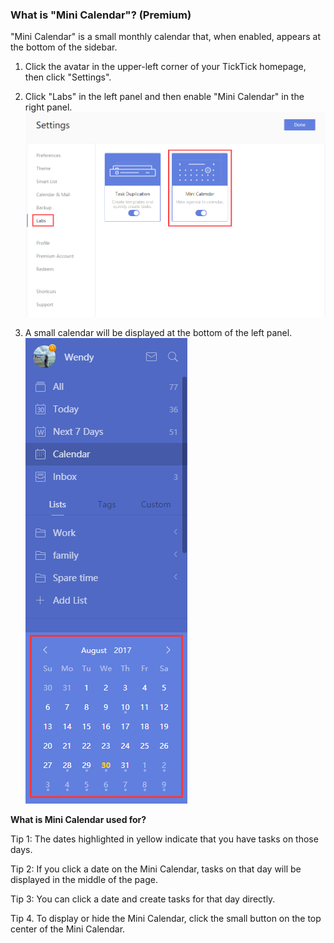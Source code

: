 ### What is "Mini Calendar"? (Premium)

"Mini Calendar" is a small monthly calendar that, when enabled, appears at the bottom of the sidebar.

1. Click the avatar in the upper-left corner of your TickTick homepage, then click "Settings".

2. Click "Labs" in the left panel and then enable "Mini Calendar" in the right panel. ![](../../images/ticktick-web-version/calendar-subscription/2.7.4.1.png)

3. A small calendar will be displayed at the bottom of the left panel. ![](../../images/ticktick-web-version/calendar-subscription/2.7.4.2.png)

**What is Mini Calendar used for?**

Tip 1: The dates highlighted in yellow indicate that you have tasks on those days.

Tip 2: If you click a date on the Mini Calendar, tasks on that day will be displayed in the middle of the page.

Tip 3: You can click a date and create tasks for that day directly.

Tip 4. To display or hide the Mini Calendar, click the small button on the top center of the Mini Calendar.

